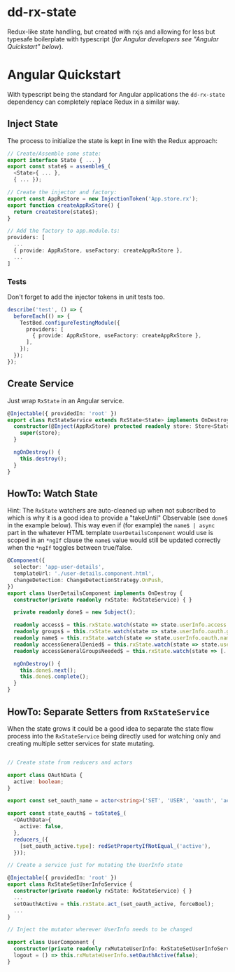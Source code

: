 # dd-rx-state
Redux-like state handling, but created with rxjs and allowing for less but typesafe boilerplate with typescript (*for Angular developers see "Angular Quickstart" below*).

# Angular Quickstart

With typescript being the standard for Angular applications the `dd-rx-state` dependency can completely replace Redux in a similar way.

## Inject State

The process to initialize the state is kept in line with the Redux approach:

```typescript
// Create/Assemble some state:
export interface State { ... }
export const state$ = assemble$_(
  <State>{ ... },
  { ... });

// Create the injector and factory:
export const AppRxStore = new InjectionToken('App.store.rx');
export function createAppRxStore() {
  return createStore(state$);
}

// Add the factory to app.module.ts:
providers: [
  ...
  { provide: AppRxStore, useFactory: createAppRxStore },
  ...
]
```

### Tests

Don't forget to add the injector tokens in unit tests too.

```typescript
describe('test', () => {
  beforeEach(() => {
    TestBed.configureTestingModule({
      providers: [
        { provide: AppRxStore, useFactory: createAppRxStore },
      ],
    });
  });
});
```

## Create Service

Just wrap `RxState` in an Angular service.

```typescript
@Injectable({ providedIn: 'root' })
export class RxStateService extends RxState<State> implements OnDestroy {
  constructor(@Inject(AppRxStore) protected readonly store: Store<State>) {
    super(store);
  }

  ngOnDestroy() {
    this.destroy();
  }
}
```

## HowTo: Watch State

Hint: The `RxState` watchers are auto-cleaned up when not subscribed to which is why it is a good idea to provide a "takeUntil" Observable (see `done$` in the example below). This way even if (for example) the `name$ | async` part in the whatever HTML template `UserDetailsComponent` would use is scoped in an `*ngIf` clause the `name$` value would still be updated correctly when the `*ngIf` toggles between true/false.

```typescript
@Component({
  selector: 'app-user-details',
  templateUrl: './user-details.component.html',
  changeDetection: ChangeDetectionStrategy.OnPush,
})
export class UserDetailsComponent implements OnDestroy {
  constructor(private readonly rxState: RxStateService) { }

  private readonly done$ = new Subject();

  readonly access$ = this.rxState.watch(state => state.userInfo.access.current, this.done$);
  readonly groups$ = this.rxState.watch(state => state.userInfo.oauth.groups, this.done$);
  readonly name$ = this.rxState.watch(state => state.userInfo.oauth.name, this.done$);
  readonly accessGeneralDenied$ = this.rxState.watch(state => state.userInfo.accessGeneral <= EAccess.Unset, this.done$);
  readonly accessGeneralGroupsNeeded$ = this.rxState.watch(state => [...state.userInfo.generalOauthGroupsRead, ...state.userInfo.generalOauthGroupsWrite], this.done$);

  ngOnDestroy() {
    this.done$.next();
    this.done$.complete();
  }
}
```

## HowTo: Separate Setters from `RxStateService`

When the state grows it could be a good idea to separate the state flow process into the `RxStateService` being directly used for watching only and creating multiple setter services for state mutating.

```typescript

// Create state from reducers and actors

export class OAuthData {
  active: boolean;
}

export const set_oauth_name = actor<string>('SET', 'USER', 'oauth', 'active');

export const state_oauth$ = toState$_(
  <OAuthData>{
    active: false,
  },
  reducers_({
    [set_oauth_active.type]: redSetPropertyIfNotEqual_('active'),
  }));

// Create a service just for mutating the UserInfo state

@Injectable({ providedIn: 'root' })
export class RxStateSetUserInfoService {
  constructor(private readonly rxState: RxStateService) { }
  ...
  setOauthActive = this.rxState.act_(set_oauth_active, forceBool);
  ...
}

// Inject the mutator wherever UserInfo needs to be changed

export class UserComponent {
  constructor(private readonly rxMutateUserInfo: RxStateSetUserInfoService) { }
  logout = () => this.rxMutateUserInfo.setOauthActive(false);
}
```
